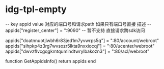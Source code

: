 # idg-tpl-empty

-- key appid value 对应的端口号和请求path 如果只有端口号直接 描述 
-- appids["register_center"] = ":9090"
-- 暂不支持 直接请求跨sdk访问

appids["doatnnuotjlwbh6r83jed1m7yvwrps5q"] = ":80/account/webroot"
appids["sihpkp4z3rg7wvsozr5lkta9nxxiocqj"] = ":80/ucenter/webroot"
appids["dwvzflvcgqgkmtqumindtwrylbakozn3"] = ":80/acl/webroot"

function GetAppidsInfo()
    return appids
end